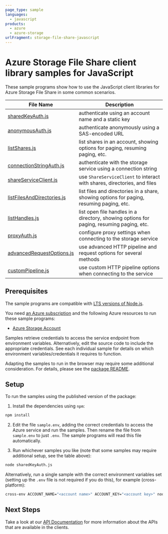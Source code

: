 ```yaml
---
page_type: sample
languages:
  - javascript
products:
  - azure
  - azure-storage
urlFragment: storage-file-share-javascript
---
```


# Azure Storage File Share client library samples for JavaScript

These sample programs show how to use the JavaScript client libraries for Azure Storage File Share in some common scenarios.

| **File Name**                                         | **Description**                                                                          |
| ----------------------------------------------------- | ---------------------------------------------------------------------------------------- |
| [sharedKeyAuth.js][sharedkeyauth]                     | authenticate using an account name and a static key                                      |
| [anonymousAuth.js][anonymousauth]                     | authenticate anonymously using a SAS-encoded URL                                         |
| [listShares.js][listshares]                           | list shares in an account, showing options for paging, resuming paging, etc.             |
| [connectionStringAuth.js][connectionstringauth]       | authenticate with the storage service using a connection string                          |
| [shareServiceClient.js][shareserviceclient]           | use `ShareServiceClient` to interact with shares, directories, and files                 |
| [listFilesAndDirectories.js][listfilesanddirectories] | list files and directories in a share, showing options for paging, resuming paging, etc. |
| [listHandles.js][listhandles]                         | list open file handles in a directory, showing options for paging, resuming paging, etc. |
| [proxyAuth.js][proxyauth]                             | configure proxy settings when connecting to the storage service                          |
| [advancedRequestOptions.js][advancedrequestoptions]   | use advanced HTTP pipeline and request options for several methods                       |
| [customPipeline.js][custompipeline]                   | use custom HTTP pipeline options when connecting to the service                          |

## Prerequisites

The sample programs are compatible with [LTS versions of Node.js](https://github.com/nodejs/release#release-schedule).

You need [an Azure subscription][freesub] and the following Azure resources to run these sample programs:

- [Azure Storage Account][createinstance_azurestorageaccount]

Samples retrieve credentials to access the service endpoint from environment variables. Alternatively, edit the source code to include the appropriate credentials. See each individual sample for details on which environment variables/credentials it requires to function.

Adapting the samples to run in the browser may require some additional consideration. For details, please see the [package README][package].

## Setup

To run the samples using the published version of the package:

1. Install the dependencies using `npm`:

```bash
npm install
```

2. Edit the file `sample.env`, adding the correct credentials to access the Azure service and run the samples. Then rename the file from `sample.env` to just `.env`. The sample programs will read this file automatically.

3. Run whichever samples you like (note that some samples may require additional setup, see the table above):

```bash
node sharedKeyAuth.js
```

Alternatively, run a single sample with the correct environment variables set (setting up the `.env` file is not required if you do this), for example (cross-platform):

```bash
cross-env ACCOUNT_NAME="<account name>" ACCOUNT_KEY="<account key>" node sharedKeyAuth.js
```

## Next Steps

Take a look at our [API Documentation][apiref] for more information about the APIs that are available in the clients.

[sharedkeyauth]: https://github.com/Azure/azure-sdk-for-js/blob/main/sdk/storage/storage-file-share/samples/v12/javascript/sharedKeyAuth.js
[anonymousauth]: https://github.com/Azure/azure-sdk-for-js/blob/main/sdk/storage/storage-file-share/samples/v12/javascript/anonymousAuth.js
[listshares]: https://github.com/Azure/azure-sdk-for-js/blob/main/sdk/storage/storage-file-share/samples/v12/javascript/listShares.js
[connectionstringauth]: https://github.com/Azure/azure-sdk-for-js/blob/main/sdk/storage/storage-file-share/samples/v12/javascript/connectionStringAuth.js
[shareserviceclient]: https://github.com/Azure/azure-sdk-for-js/blob/main/sdk/storage/storage-file-share/samples/v12/javascript/shareServiceClient.js
[listfilesanddirectories]: https://github.com/Azure/azure-sdk-for-js/blob/main/sdk/storage/storage-file-share/samples/v12/javascript/listFilesAndDirectories.js
[listhandles]: https://github.com/Azure/azure-sdk-for-js/blob/main/sdk/storage/storage-file-share/samples/v12/javascript/listHandles.js
[proxyauth]: https://github.com/Azure/azure-sdk-for-js/blob/main/sdk/storage/storage-file-share/samples/v12/javascript/proxyAuth.js
[advancedrequestoptions]: https://github.com/Azure/azure-sdk-for-js/blob/main/sdk/storage/storage-file-share/samples/v12/javascript/advancedRequestOptions.js
[custompipeline]: https://github.com/Azure/azure-sdk-for-js/blob/main/sdk/storage/storage-file-share/samples/v12/javascript/customPipeline.js
[apiref]: https://learn.microsoft.com/javascript/api/@azure/storage-file-share
[freesub]: https://azure.microsoft.com/free/
[createinstance_azurestorageaccount]: https://learn.microsoft.com/azure/storage/common/storage-account-overview
[package]: https://github.com/Azure/azure-sdk-for-js/tree/main/sdk/storage/storage-file-share/README.md
